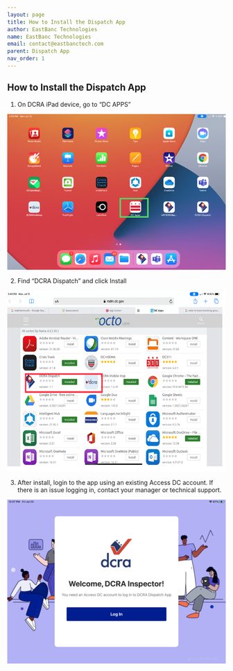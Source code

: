 ```yaml
---
layout: page
title: How to Install the Dispatch App
author: EastBanc Technologies
name: EastBanc Technologies
email: contact@eastbanctech.com
parent: Dispatch App
nav_order: 1
---
```


<section id="how-to-install-the-dispatch-app" markdown="1">

# How to Install the Dispatch App

1. On DCRA iPad device, go to “DC APPS”

![How to download -screenshot](../images/dispatch-app/da-download-and-install/how-to-install-the-dispatch-app1.png)

2. Find “DCRA Dispatch” and click Install

![MicrosoftTeams-image -screenshot](../images/dispatch-app/da-download-and-install/how-to-install-the-dispatch-app2.png)

3. After install, login to the app using an existing Access DC account. If there is an issue logging in, contact your manager or technical support.

![IMG_0CD1294A1B5A-1 -screenshot](../images/dispatch-app/da-download-and-install/how-to-install-the-dispatch-app3.jpeg)


</section>

